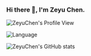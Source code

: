 ### Hi there 👋, I'm Zeyu Chen.

![ZeyuChen's Profile View](https://komarev.com/ghpvc/?username=ZeyuChen&color=blue)

![Language](https://github-readme-stats.vercel.app/api/top-langs/?username=ZeyuChen&layout=compact)

![ZeyuChen's GitHub stats](https://github-readme-stats.vercel.app/api?username=ZeyuChen&show_icons=true&theme=radical)
